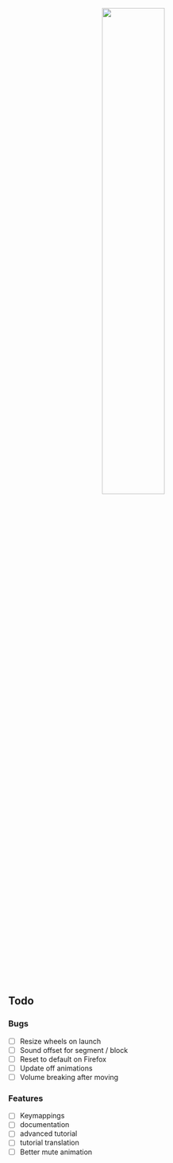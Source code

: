 <p align="center">
  <img src="https://raw.githubusercontent.com/victrme/polytronome/main/banner-1800x600.png" width="50%"></img>
</p>

## Todo

### Bugs
- [ ] Resize wheels on launch
- [ ] Sound offset for segment / block
- [ ] Reset to default on Firefox
- [ ] Update off animations
- [ ] Volume breaking after moving

### Features
- [ ] Keymappings
- [ ] documentation
- [ ] advanced tutorial
- [ ] tutorial translation
- [ ] Better mute animation
